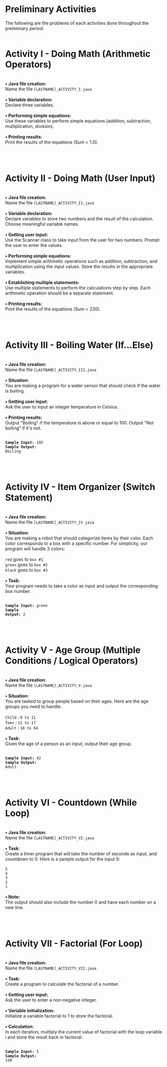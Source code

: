 # Preliminary Activities
The following are the problems of each activities done throughout the preliminary period:<br><br>

# Activity I - Doing Math (Arithmetic Operators)
<br>
<b>• Java file creation:</b><br>
Name the file <code>[LASTNAME]_ACTIVITY_I.java</code><br><br>
<b>• Variable declaration:</b><br>
Declare three variables.<br><br>
<b>• Performing simple equations:</b><br>
Use these variables to perform simple equations (addition, subtraction, multiplication, division).<br><br>
<b>• Printing results:</b><br>
Print the results of the equations (Sum = 1.0).<br><br><br><br>

# Activity II - Doing Math (User Input)
<br>
<b>• Java file creation:</b><br>
Name the file <code>[LASTNAME]_ACTIVITY_II.java</code><br><br>
<b>• Variable declaration:</b><br>
Declare variables to store two numbers and the result of the calculation. Choose meaningful variable names.<br><br>
<b>• Getting user input:</b><br>
Use the Scanner class to take input from the user for two numbers. Prompt the user to enter the values.<br><br>
<b>• Performing simple equations:</b><br>
Implement simple arithmetic operations such as addition, subtraction, and multiplication using the input values. Store the results in the appropriate variables.<br><br>
<b>• Establishing multiple statements:</b><br>
Use multiple statements to perform the calculations step by step. Each arithmetic operation should be a separate statement.<br><br>
<b>• Printing results:</b><br>
Print the results of the equations (Sum = 230).<br><br><br><br>

# Activity III - Boiling Water (If...Else)
<br>
<b>• Java file creation:</b><br>
Name the file <code>[LASTNAME]_ACTIVITY_III.java</code><br><br>
<b>• Situation:</b><br>
You are making a program for a water sensor that should check if the water is boiling.<br><br>
<b>• Getting user input:</b><br>
Ask the user to input an integer temperature in Celsius.<br><br>
<b>• Printing results:</b><br>
Output "Boiling" if the temperature is above or equal to 100. Output "Not boiling" if it's not.<br><br>

<code><b>Sample Input:</b> 105</code><br>
<code><b>Sample Output:</b> Boiling</code><br><br><br><br>

# Activity IV - Item Organizer (Switch Statement)
<br>
<b>• Java file creation:</b><br>
Name the file <code>[LASTNAME]_ACTIVITY_IV.java</code><br><br>
<b>• Situation:</b><br>
You are making a robot that should categorize items by their color. Each color corresponds to a box with a specific number. For simplicity, our program will handle 3 colors:<br><br>
<code>red</code> goes to <code>box #1</code><br>
<code>green</code> goes to <code>box #2</code><br>
<code>black</code> goes to <code>box #3</code><br><br>
<b>• Task:</b><br>
Your program needs to take a color as input and output the corresponding box number.<br><br>

<code><b>Sample Input:</b> green</code><br>
<code><b>Sample Output:</b> 2</code><br><br><br><br>

# Activity V - Age Group (Multiple Conditions / Logical Operators)
<br>
<b>• Java file creation:</b><br>
Name the file <code>[LASTNAME]_ACTIVITY_V.java</code><br><br>
<b>• Situation:</b><br>
You are tasked to group people based on their ages. Here are the age groups you need to handle:<br><br>
<code>Child</code> : <code>0 to 11</code><br>
<code>Teen</code> : <code>12 to 17</code><br>
<code>Adult</code> : <code>18 to 64</code><br><br>
<b>• Task:</b><br>
Given the age of a person as an input, output their age group.<br><br>

<code><b>Sample Input:</b> 42</code><br>
<code><b>Sample Output:</b> Adult</code><br><br><br><br>

# Activity VI - Countdown (While Loop)
<br>
<b>• Java file creation:</b><br>
Name the file <code>[LASTNAME]_ACTIVITY_VI.java</code><br><br>
<b>• Task:</b><br>
Create a timer program that will take the number of seconds as input, and countdown to 0. Here is a sample output for the input 5:<br><br>
<code>5</code><br>
<code>4</code><br>
<code>3</code><br>
<code>2</code><br>
<code>1</code><br><br>
<b>• Note:</b><br>
The output should also include the number 0 and have each number on a new line.<br><br><br><br>

# Activity VII - Factorial (For Loop)
<br>
<b>• Java file creation:</b><br>
Name the file <code>[LASTNAME]_ACTIVITY_VII.java</code><br><br>
<b>• Task:</b><br>
Create a program to calculate the factorial of a number.<br><br>
<b>• Getting user input:</b><br>
Ask the user to enter a non-negative integer.<br><br>
<b>• Variable initialization:</b><br>
Initialize a variable factorial to 1 to store the factorial.<br><br>
<b>• Calculation:</b><br>
In each iteration, multiply the current value of factorial with the loop variable i and store the result back in factorial.<br><br>

<code><b>Sample Input:</b> 5</code><br>
<code><b>Sample Output:</b> 120</code>
